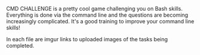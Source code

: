 CMD CHALLENGE is a pretty cool game challenging you on Bash skills. Everything is done via the command line and the questions are becoming increasingly complicated. It's a good training to improve your command line skills!

In each file are imgur links to uploaded images of the tasks being completed.